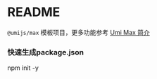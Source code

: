# README

`@umijs/max` 模板项目，更多功能参考 [Umi Max 简介](https://umijs.org/docs/max/introduce)
### 快速生成package.json
npm init -y